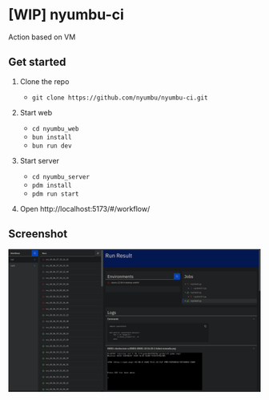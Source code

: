 # [WIP] nyumbu-ci

Action based on VM

## Get started

1. Clone the repo
    - `git clone https://github.com/nyumbu/nyumbu-ci.git`

2. Start web
    - `cd nyumbu_web`
    - `bun install`
    - `bun run dev`

3. Start server
    - `cd nyumbu_server`
    - `pdm install`
    - `pdm run start`

4. Open http://localhost:5173/#/workflow/

## Screenshot

![](./doc/Screenshot%20from%202024-06-29%2000-56-41.png)
